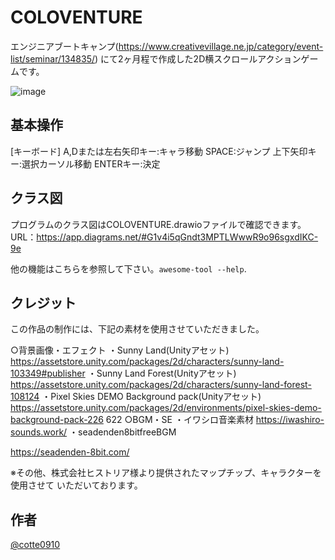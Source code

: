 # COLOVENTURE

 
エンジニアブートキャンプ(https://www.creativevillage.ne.jp/category/event-list/seminar/134835/)
にて2ヶ月程で作成した2D横スクロールアクションゲームです。

![image](https://github.com/mudai0910/COLOVENTURE/assets/96822472/19e1c200-5ff7-43d6-b3e6-2e8a3357eddd)

## 基本操作
 
[キーボード]
A,Dまたは左右矢印キー:キャラ移動
SPACE:ジャンプ
上下矢印キー:選択カーソル移動
ENTERキー:決定
 
## クラス図
 プログラムのクラス図はCOLOVENTURE.drawioファイルで確認できます。
 URL：https://app.diagrams.net/#G1v4i5qGndt3MPTLWwwR9o96sgxdIKC-9e
 
他の機能はこちらを参照して下さい。`awesome-tool --help`.
 
## クレジット
 この作品の制作には、下記の素材を使用させていただきました。

 ○背景画像・エフェクト
・Sunny Land(Unityアセット)
https://assetstore.unity.com/packages/2d/characters/sunny-land-103349#publisher
・Sunny Land Forest(Unityアセット)
https://assetstore.unity.com/packages/2d/characters/sunny-land-forest-108124
・Pixel Skies DEMO Background pack(Unityアセット)
https://assetstore.unity.com/packages/2d/environments/pixel-skies-demo-background-pack-226
622
○BGM・SE
・イワシロ音楽素材
https://iwashiro-sounds.work/
・seadenden8bitfreeBGM

https://seadenden-8bit.com/

※その他、株式会社ヒストリア様より提供されたマップチップ、キャラクターを使用させて
いただいております。

 
## 作者
 
[@cotte0910](https://twitter.com/cotte0910)
 
